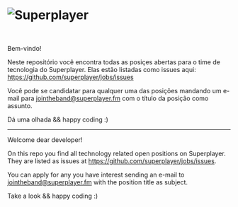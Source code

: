 # ![Superplayer](http://docs00.cdn.superplayer.fm/files/spl-logo-986x180-black.png)
<br/>


Bem-vindo!

Neste repositório você encontra todas as posiçes abertas para o time de tecnologia do Superplayer.
Elas estão listadas como issues aqui: https://github.com/superplayer/jobs/issues

Você pode se candidatar para qualquer uma das posições mandando um e-mail para jointheband@superplayer.fm com o título da posição como assunto.

Dá uma olhada && happy coding :) 

---

Welcome dear developer!

On this repo you find all technology related open positions on Superplayer.
They are listed as issues at https://github.com/superplayer/jobs/issues.

You can apply for any you have interest sending an e-mail to jointheband@superplayer.fm with the position title as subject.

Take a look && happy coding :)
